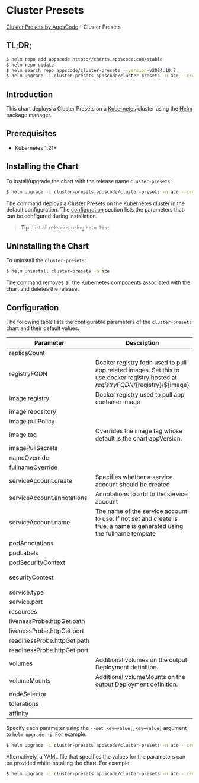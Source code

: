 # Cluster Presets

[Cluster Presets by AppsCode](https://github.com/appscode-cloud) - Cluster Presets

## TL;DR;

```bash
$ helm repo add appscode https://charts.appscode.com/stable
$ helm repo update
$ helm search repo appscode/cluster-presets --version=v2024.10.7
$ helm upgrade -i cluster-presets appscode/cluster-presets -n ace --create-namespace --version=v2024.10.7
```

## Introduction

This chart deploys a Cluster Presets on a [Kubernetes](http://kubernetes.io) cluster using the [Helm](https://helm.sh) package manager.

## Prerequisites

- Kubernetes 1.21+

## Installing the Chart

To install/upgrade the chart with the release name `cluster-presets`:

```bash
$ helm upgrade -i cluster-presets appscode/cluster-presets -n ace --create-namespace --version=v2024.10.7
```

The command deploys a Cluster Presets on the Kubernetes cluster in the default configuration. The [configuration](#configuration) section lists the parameters that can be configured during installation.

> **Tip**: List all releases using `helm list`

## Uninstalling the Chart

To uninstall the `cluster-presets`:

```bash
$ helm uninstall cluster-presets -n ace
```

The command removes all the Kubernetes components associated with the chart and deletes the release.

## Configuration

The following table lists the configurable parameters of the `cluster-presets` chart and their default values.

|          Parameter          |                                                             Description                                                              |                                                                                            Default                                                                                             |
|-----------------------------|--------------------------------------------------------------------------------------------------------------------------------------|------------------------------------------------------------------------------------------------------------------------------------------------------------------------------------------------|
| replicaCount                |                                                                                                                                      | <code>1</code>                                                                                                                                                                                 |
| registryFQDN                | Docker registry fqdn used to pull app related images. Set this to use docker registry hosted at ${registryFQDN}/${registry}/${image} | <code>ghcr.io</code>                                                                                                                                                                           |
| image.registry              | Docker registry used to pull app container image                                                                                     | <code>appscode</code>                                                                                                                                                                          |
| image.repository            |                                                                                                                                      | <code>cluster-presets</code>                                                                                                                                                                   |
| image.pullPolicy            |                                                                                                                                      | <code>IfNotPresent</code>                                                                                                                                                                      |
| image.tag                   | Overrides the image tag whose default is the chart appVersion.                                                                       | <code>""</code>                                                                                                                                                                                |
| imagePullSecrets            |                                                                                                                                      | <code>[]</code>                                                                                                                                                                                |
| nameOverride                |                                                                                                                                      | <code>""</code>                                                                                                                                                                                |
| fullnameOverride            |                                                                                                                                      | <code>""</code>                                                                                                                                                                                |
| serviceAccount.create       | Specifies whether a service account should be created                                                                                | <code>true</code>                                                                                                                                                                              |
| serviceAccount.annotations  | Annotations to add to the service account                                                                                            | <code>{}</code>                                                                                                                                                                                |
| serviceAccount.name         | The name of the service account to use. If not set and create is true, a name is generated using the fullname template               | <code>""</code>                                                                                                                                                                                |
| podAnnotations              |                                                                                                                                      | <code>{}</code>                                                                                                                                                                                |
| podLabels                   |                                                                                                                                      | <code>{}</code>                                                                                                                                                                                |
| podSecurityContext          |                                                                                                                                      | <code>{}</code>                                                                                                                                                                                |
| securityContext             |                                                                                                                                      | <code>{"allowPrivilegeEscalation":false,"capabilities":{"drop":["ALL"]},"readOnlyRootFilesystem":true,"runAsNonRoot":true,"runAsUser":65534,"seccompProfile":{"type":"RuntimeDefault"}}</code> |
| service.type                |                                                                                                                                      | <code>ClusterIP</code>                                                                                                                                                                         |
| service.port                |                                                                                                                                      | <code>8081</code>                                                                                                                                                                              |
| resources                   |                                                                                                                                      | <code>{}</code>                                                                                                                                                                                |
| livenessProbe.httpGet.path  |                                                                                                                                      | <code>/healthz</code>                                                                                                                                                                          |
| livenessProbe.httpGet.port  |                                                                                                                                      | <code>http</code>                                                                                                                                                                              |
| readinessProbe.httpGet.path |                                                                                                                                      | <code>/healthz</code>                                                                                                                                                                          |
| readinessProbe.httpGet.port |                                                                                                                                      | <code>http</code>                                                                                                                                                                              |
| volumes                     | Additional volumes on the output Deployment definition.                                                                              | <code>[]</code>                                                                                                                                                                                |
| volumeMounts                | Additional volumeMounts on the output Deployment definition.                                                                         | <code>[]</code>                                                                                                                                                                                |
| nodeSelector                |                                                                                                                                      | <code>{}</code>                                                                                                                                                                                |
| tolerations                 |                                                                                                                                      | <code>[]</code>                                                                                                                                                                                |
| affinity                    |                                                                                                                                      | <code>{}</code>                                                                                                                                                                                |


Specify each parameter using the `--set key=value[,key=value]` argument to `helm upgrade -i`. For example:

```bash
$ helm upgrade -i cluster-presets appscode/cluster-presets -n ace --create-namespace --version=v2024.10.7 --set replicaCount=1
```

Alternatively, a YAML file that specifies the values for the parameters can be provided while
installing the chart. For example:

```bash
$ helm upgrade -i cluster-presets appscode/cluster-presets -n ace --create-namespace --version=v2024.10.7 --values values.yaml
```
